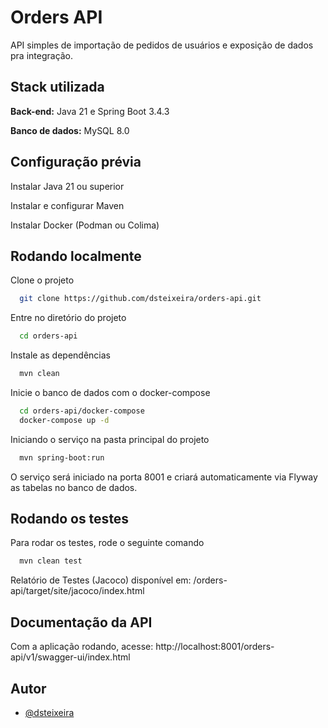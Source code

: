 
# Orders API

API simples de importação de pedidos de usuários e exposição de dados pra integração.



## Stack utilizada

**Back-end:** Java 21 e Spring Boot 3.4.3

**Banco de dados:** MySQL 8.0

## Configuração prévia

Instalar Java 21 ou superior

Instalar e configurar Maven

Instalar Docker (Podman ou Colima)


## Rodando localmente

Clone o projeto

```bash
  git clone https://github.com/dsteixeira/orders-api.git
```

Entre no diretório do projeto

```bash
  cd orders-api
```

Instale as dependências

```bash
  mvn clean
```

Inicie o banco de dados com o docker-compose

```bash
  cd orders-api/docker-compose
  docker-compose up -d
```

Iniciando o serviço na pasta principal do projeto
```bash
  mvn spring-boot:run
```

O serviço será iniciado na porta 8001 e criará automaticamente via Flyway as tabelas no banco de dados.
## Rodando os testes

Para rodar os testes, rode o seguinte comando

```bash
  mvn clean test
```

Relatório de Testes (Jacoco) disponível em: /orders-api/target/site/jacoco/index.html

## Documentação da API

Com a aplicação rodando, acesse: http://localhost:8001/orders-api/v1/swagger-ui/index.html


## Autor

- [@dsteixeira](https://www.github.com/dsteixeira)